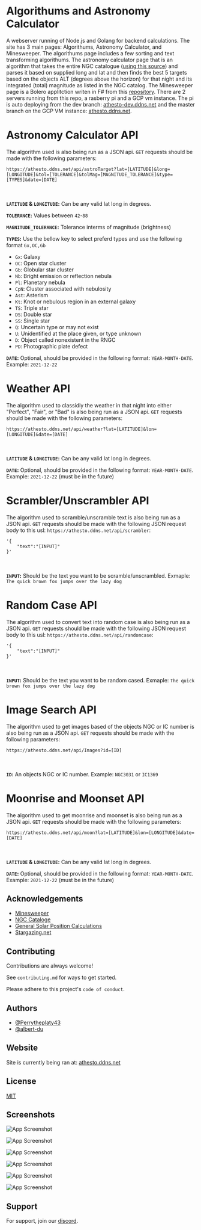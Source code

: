 
# Algorithums and Astronomy Calculator

A webserver running of Node.js and Golang for backend calculations. The site has 3 main 
pages: Algorithums, Astronomy Calculator, and Minesweeper. The algorithums page includes 
a few sorting and text transforming algorithums. The astronomy calculator page that is an
algorithm that takes the entire NGC catalogue ([using this source](https://heasarc.gsfc.nasa.gov/W3Browse/all/ngc2000.html)) 
and parses it based on supplied long and lat and then finds the best 5 targets based on the
objects ALT (degrees above the horizon) for that night and its integrated (total) magnitude 
as listed in the NGC catalog. The Minesweeper page is a Bolero applitction writen in F# from
this [repository](https://github.com/albert-du/BoleroMinesweeper). There are 2 servers running
from this repo, a rasberry pi and a GCP vm instance. The pi is auto deploying from the dev branch:
[athesto-dev.ddns.net](https://athesto-dev.ddns.net/) and the master branch on the GCP VM instance:
[athesto.ddns.net](https://athesto.ddns.net/).

# Astronomy Calculator API
The algorithm used is also being run as a JSON api. `GET` requests should be made with the following
parameters:

`https://athesto.ddns.net/api/astroTarget?lat=[LATITUDE]&long=[LONGITUDE]&tol=[TOLERANCE]&tolMag=[MAGNITUDE_TOLERANCE]&type=[TYPES]&date=[DATE]`

<br></br>
**`LATITUDE` & `LONGITUDE`:** Can  be any valid lat long in degrees.

**`TOLERANCE`:** Values between `42`-`88`

**`MAGNITUDE_TOLERANCE`:** Tolerance interms of magnitude (brightness)

**`TYPES`:** Use the bellow key to select preferd types and use the following format `Gx,OC,Gb`
 - `Gx`: Galaxy
 - `OC`: Open star cluster
 - `Gb`: Globular star cluster
 - `Nb`: Bright emission or reflection nebula
 - `Pl`: Planetary nebula
 - `CpN`: Cluster associated with nebulosity
 - `Ast`: Asterism
 - `Kt`: Knot or nebulous region in an external galaxy
 - `TS`: Triple star
 - `DS`: Double star
 - `SS`: Single star
 - `Q`: Uncertain type or may not exist
 - `U`: Unidentified at the place given, or type unknown
 - `D`: Object called nonexistent in the RNGC
 - `PD`: Photographic plate defect

**`DATE`:** Optional, should be provided in the following format: `YEAR-MONTH-DATE`. Example: `2021-12-22`

# Weather API
The algorithm used to classidiy the weather in that night into either "Perfect", "Fair", or "Bad" is also being run as a JSON api. 
`GET` requests should be made with the following parameters:

`https://athesto.ddns.net/api/weather?lat=[LATITUDE]&lon=[LONGITUDE]&date=[DATE]`

<br></br>
**`LATITUDE` & `LONGITUDE`:** Can be any valid lat long in degrees.

**`DATE`:** Optional, should be provided in the following format: `YEAR-MONTH-DATE`. Example: `2021-12-22` (must be in the future)

# Scrambler/Unscrambler API
The algorithm used to scramble/unscramble text is also being run as a JSON api. 
`GET` requests should be made with the following JSON request body to this usl: `https://athesto.ddns.net/api/scrambler`:

```
'{
    "text":"[INPUT]"
}'
```

<br></br>
**`INPUT`:** Should be the text you want to be scramble/unscrambled. Exmaple: `The quick brown fox jumps over the lazy dog`

# Random Case API
The algorithm used to convert text into random case is also being run as a JSON api. 
`GET` requests should be made with the following JSON request body to this usl: `https://athesto.ddns.net/api/randomcase`:

```
'{
    "text":"[INPUT]"
}'
```

<br></br>
**`INPUT`:** Should be the text you want to be random cased. Exmaple: `The quick brown fox jumps over the lazy dog`

# Image Search API
The algorithm used to get images based of the objects NGC or IC number is also being run as a JSON api. 
`GET` requests should be made with the following parameters:

`https://athesto.ddns.net/api/Images?id=[ID]`

<br></br>
**`ID`:** An objects NGC or IC number. Example: `NGC3031` or `IC1369`

# Moonrise and Moonset API
The algorithm used to get moonrise and moonset is also being run as a JSON api. 
`GET` requests should be made with the following parameters:

`https://athesto.ddns.net/api/moon?lat=[LATITUDE]&lon=[LONGITUDE]&date=[DATE]`

<br></br>
**`LATITUDE` & `LONGITUDE`:** Can be any valid lat long in degrees.

**`DATE`:** Optional, should be provided in the following format: `YEAR-MONTH-DATE`. Example: `2021-12-22` (must be in the future)

## Acknowledgements

 - [Minesweeper](https://github.com/albert-du/BoleroMinesweeper)
 - [NGC Cataloge](https://heasarc.gsfc.nasa.gov/W3Browse/all/ngc2000.html)
 - [General Solar Position Calculations](https://gml.noaa.gov/grad/solcalc/solareqns.PDF)
 - [Stargazing.net](http://www.stargazing.net/kepler/altaz.html)


## Contributing

Contributions are always welcome!

See `contributing.md` for ways to get started.

Please adhere to this project's `code of conduct`.


## Authors

- [@Perrytheplaty43](https://github.com/Perrytheplaty43)
- [@albert-du](https://github.com/albert-du)


## Website

Site is currently being ran at:
[athesto.ddns.net](https://athesto.ddns.net/)


## License

[MIT](https://choosealicense.com/licenses/mit/)


## Screenshots

![App Screenshot](https://imgur.com/TjqTr1x.png)

![App Screenshot](https://imgur.com/1n5Bv7B.png)

![App Screenshot](https://imgur.com/yvrLuYI.png)

![App Screenshot](https://imgur.com/VMzCiRC.png)

![App Screenshot](https://imgur.com/z2qRHF4.png)

![App Screenshot](https://imgur.com/YfqrsoZ.png)


## Support

For support, join our [discord](https://discord.gg/xVDEdX6ys9).
